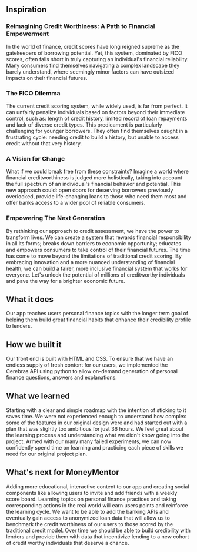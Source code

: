 ## Inspiration
### Reimagining Credit Worthiness: A Path to Financial Empowerment
In the world of finance, credit scores have long reigned supreme as the gatekeepers of borrowing potential. Yet, this system, dominated by FICO scores, often falls short in truly capturing an individual's financial reliability. Many consumers find themselves navigating a complex landscape they barely understand, where seemingly minor factors can have outsized impacts on their financial futures.
### The FICO Dilemma
The current credit scoring system, while widely used, is far from perfect. It can unfairly penalize individuals based on factors beyond their immediate control, such as:
length of credit history,
limited record of loan repayments and
lack of diverse credit types.
This predicament is particularly challenging for younger borrowers. They often find themselves caught in a frustrating cycle: needing credit to build a history, but unable to access credit without that very history.
### A Vision for Change
What if we could break free from these constraints? Imagine a world where financial creditworthiness is judged more holistically, taking into account the full spectrum of an individual's financial behavior and potential. This new approach could:
open doors for deserving borrowers previously overlooked,
provide life-changing loans to those who need them most and
offer banks access to a wider pool of reliable consumers.
### Empowering The Next Generation
By rethinking our approach to credit assessment, we have the power to transform lives. We can create a system that
rewards financial responsibility in all its forms;
breaks down barriers to economic opportunity;
educates and empowers consumers to take control of their financial futures.
The time has come to move beyond the limitations of traditional credit scoring. By embracing innovation and a more nuanced understanding of financial health, we can build a fairer, more inclusive financial system that works for everyone. Let's unlock the potential of millions of creditworthy individuals and pave the way for a brighter economic future.
## What it does
Our app teaches users personal finance topics with the longer term goal of helping them build great financial habits that enhance their credibility profile to lenders.  
## How we built it
Our front end is built with HTML and CSS. To ensure that we have an endless supply of fresh content for our users, we implemented the Cerebras API using python to allow on-demand generation of personal finance questions, answers and explanations.  
## What we learned
Starting with a clear and simple roadmap with the intention of sticking to it saves time. We were not experienced enough to understand how complex some of the features in our original design were and had started out with a plan that was slightly too ambitious for just 36 hours. We feel great about the learning process and understanding what we didn't know going into the project. Armed with our many many failed experiments, we can now confidently spend time on learning and practicing each piece of skills we need for our original project plan. 
## What's next for MoneyMentor
Adding more educational, interactive content to our app and creating social components like allowing users to invite and add friends with a weekly score board.  Learning topics on personal finance practices and taking corresponding actions in the real world will earn users points and reinforce the learning cycle. We want to be able to add the banking APIs and eventually gain access to anonymized loan data that will allow us to benchmark the credit worthiness of our users to those scored by the traditional credit model.  Over time we should be able to build credibility with lenders and provide them with data that incentivize lending to a new cohort of credit worthy individuals that deserve a chance. 
